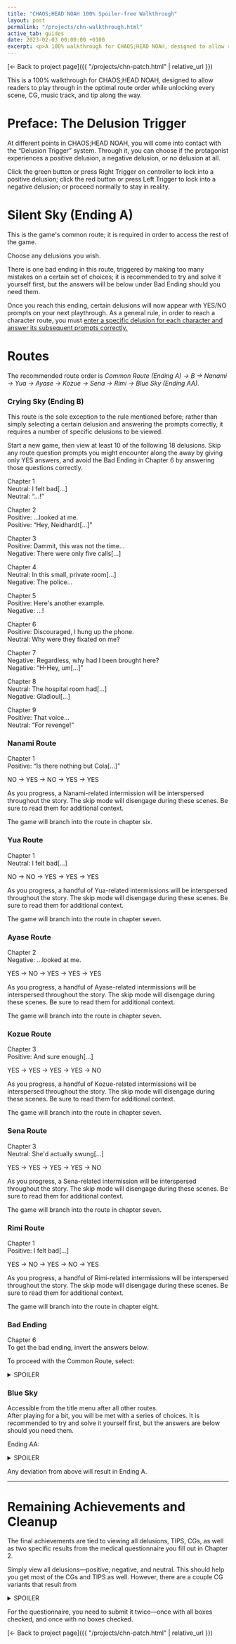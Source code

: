 ```yaml
---
title: "CHAOS;HEAD NOAH 100% Spoiler-free Walkthrough"
layout: post
permalink: "/projects/chn-walkthrough.html"
active_tab: guides
date: 2023-02-03 00:00:00 +0100
excerpt: <p>A 100% walkthrough for CHAOS;HEAD NOAH, designed to allow readers to play through in the optimal route order while unlocking every scene, CG, music track, and tip along the way.</p>
---
```


[← Back to project page]({{ "/projects/chn-patch.html" | relative_url }})

This is a 100% walkthrough for CHAOS;HEAD NOAH, designed to allow readers to play through in the optimal route order while unlocking every scene, CG, music track, and tip along the way.

# Preface: The Delusion Trigger

At different points in CHAOS;HEAD NOAH, you will come into contact with the “Delusion Trigger” system. Through it, you can choose if the protagonist experiences a positive delusion, a negative delusion, or no delusion at all.

Click the green button or press Right Trigger on controller to lock into a positive delusion; click the red button or press Left Trigger to lock into a negative delusion; or proceed normally to stay in reality.

# Silent Sky (Ending A)

This is the game's common route; it is required in order to access the rest of the game.

Choose any delusions you wish.

There is one bad ending in this route, triggered by making too many mistakes on a certain set of choices; it is recommended to try and solve it yourself first, but the answers will be below under Bad Ending should you need them.

<p>Once you reach this ending, certain delusions will now appear with YES/NO prompts on your next playthrough. As a general rule, in order to reach a character route, you must <u>enter a specific delusion for each character and answer its subsequent prompts correctly.</u></p>

# Routes

<p>The recommended route order is <i>Common Route (Ending A) → B → Nanami → Yua → Ayase → Kozue → Sena → Rimi → Blue Sky (Ending AA).</i></p>


### Crying Sky (Ending B)

This route is the sole exception to the rule mentioned before; rather than simply selecting a certain delusion and answering the prompts correctly, it requires a number of specific delusions to be viewed.

Start a new game, then view at least 10 of the following 18 delusions. Skip any route question prompts you might encounter along the away by giving only YES answers, and avoid the Bad Ending in Chapter 6 by answering those questions correctly.

Chapter 1<br>
Neutral: I felt bad[...]<br>
Neutral: “...!”

Chapter 2<br>
Positive: ...looked at me.<br>
Positive: “Hey, Neidhardt[...]”

Chapter 3<br>
Positive: Dammit, this was not the time...<br>
Negative: There were only five calls[...]

Chapter 4<br>
Neutral: In this small, private room[...]<br>
Negative: The police...

Chapter 5<br>
Positive: Here's another example.<br>
Negative: ...!

Chapter 6<br>
Positive: Discouraged, I hung up the phone.<br>
Neutral: Why were they fixated on me?

Chapter 7<br>
Negative: Regardless, why had I been brought here?<br>
Negative: “H-Hey, um[...]”

Chapter 8<br>
Neutral: The hospital room had[...]<br>
Negative: Gladioul[...]

Chapter 9<br>
Positive: That voice...<br>
Neutral: “For revenge!”

### Nanami Route

Chapter 1<br>
Positive: “Is there nothing but Cola[...]”

NO → YES → NO → YES → YES

As you progress, a Nanami-related intermission will be interspersed throughout the story. The skip mode will disengage during these scenes. Be sure to read them for additional context.

The game will branch into the route in chapter six.

### Yua Route

Chapter 1<br>
Neutral: I felt bad[...]

NO → NO → YES → YES → YES

As you progress, a handful of Yua-related intermissions will be interspersed throughout the story. The skip mode will disengage during these scenes. Be sure to read them for additional context.

The game will branch into the route in chapter seven.

### Ayase Route

Chapter 2<br>
Negative: ...looked at me.

YES → NO → YES → YES → YES

As you progress, a handful of Aуase-related intermissions will be interspersed throughout the story. The skip mode will disengage during these scenes. Be sure to read them for additional context.

The game will branch into the route in chapter seven.

### Kozue Route

Chapter 3<br>
Positive: And sure enough[...]

YES → YES → YES → YES → NO

As you progress, a handful of Kоzue-related intermissions will be interspersed throughout the story. The skip mode will disengage during these scenes. Be sure to read them for additional context.

The game will branch into the route in chapter seven.

### Sena Route

Chapter 3<br>
Neutral: She'd actually swung[...]

YES → YES → YES → YES → NO

As you progress, a Sena-related intermission will be interspersed throughout the story. The skip mode will disengage during these scenes. Be sure to read them for additional context.

The game will branch into the route in chapter seven.


### Rimi Route

Chapter 1<br>
Positive: I felt bad[...]

YES → NO → YES → NO → YES

As you progress, a handful of Rimi-related intermissions will be interspersed throughout the story. The skip mode will disengage during these scenes. Be sure to read them for additional context.

The game will branch into the route in chapter eight.

### Bad Ending

Chapter 6<br>
To get the bad ending, invert the answers below.

To proceed with the Common Route, select:
<details>
    <summary>SPOILER</summary>

    YES → YES → NO → NO → YES
</details>

### Blue Sky

Accessible from the title menu after all other routes.<br>
After playing for a bit, you will be met with a series of choices. It is recommended to try and solve it yourself first, but the answers are below should you need them.

Ending AA: 
<details>
    <summary>SPOILER</summary>

    YES → YES → NO → NO → NO → YES → YES → YES → YES → YES → YES → YES → YES → YES → YES
</details>

Any deviation from above will result in Ending A.

---

# Remaining Achievements and Cleanup

The final achievements are tied to viewing all delusions, TIPS, CGs, as well as two specific results from the medical questionnaire you fill out in Chapter 2.

Simply view all delusions—positive, negative, and neutral. This should help you get most of the CGs and TIPS as well. However, there are a couple CG variants that result from 
<details>
    <summary>SPOILER</summary>
    how you answered Grimm's questions in Chapter 1. Depending on your choices, Hazuki can wear glasses or not wear glasses.
</details>

For the questionnaire, you need to submit it twice—once with all boxes checked, and once with no boxes checked.

[← Back to project page]({{ "/projects/chn-patch.html" | relative_url }})
